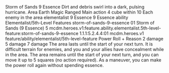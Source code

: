 <ability>
  <name>Storm of Sands</name>
  <cost>9 Essence</cost>
  <flavor>Dirt and debris swirl into a dark, pulsing hurricane.</flavor>
  <keywords>
    <keyword>Area</keyword>
    <keyword>Earth</keyword>
    <keyword>Magic</keyword>
    <keyword>Ranged</keyword>
  </keywords>
  <type>Main action</type>
  <distance>4 cube within 10</distance>
  <target>Each enemy in the area</target>
  <metadata>
    <class>elementalist</class>
    <cost>9 Essence</cost>
    <cost_amount>9</cost_amount>
    <cost_resource>Essence</cost_resource>
    <feature_type>ability</feature_type>
    <file_dpath>Elementalist/5th-Level Features</file_dpath>
    <item_id>storm-of-sands-9-essence</item_id>
    <item_index>01</item_index>
    <item_name>Storm of Sands (9 Essence)</item_name>
    <level>5</level>
    <scc>mcdm.heroes.v1:feature.ability.elementalist.5th-level-feature:storm-of-sands-9-essence</scc>
    <scdc>1.1.1:5.2.4.4:01</scdc>
    <source>mcdm.heroes.v1</source>
    <type>feature/ability/elementalist/5th-level-feature</type>
  </metadata>
  <effects>
    <effect type="roll">
      <roll>Power Roll + Reason</roll>
      <t1>2 damage</t1>
      <t2>5 damage</t2>
      <t3>7 damage</t3>
    </effect>
    <effect type="mundane">The area lasts until the start of your next turn. It is difficult terrain for enemies, and you and your allies have concealment while in the area.</effect>
    <effect type="mundane" name="Persistent 1">The area remains until the start of your next turn, and you can move it up to 5 squares (no action required). As a maneuver, you can make the power roll again without spending essence.</effect>
  </effects>
</ability>
